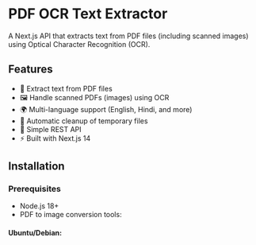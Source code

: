 # PDF OCR Text Extractor

A Next.js API that extracts text from PDF files (including scanned images) using Optical Character Recognition (OCR).

## Features

- 📄 Extract text from PDF files
- 🖼️ Handle scanned PDFs (images) using OCR
- 🌍 Multi-language support (English, Hindi, and more)
- 🧹 Automatic cleanup of temporary files
- 🎯 Simple REST API
- ⚡ Built with Next.js 14

## Installation

### Prerequisites

- Node.js 18+ 
- PDF to image conversion tools:

#### Ubuntu/Debian:
```bash